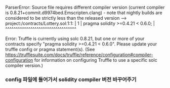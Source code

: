 ParserError: Source file requires different compiler version (current compiler is 0.8.21+commit.d9974bed.Emscripten.clang) - note that nightly builds are considered to be strictly less than the released version
 --> project:/contracts/Lottery.sol:1:1:
  |
1 | pragma solidity  >=0.4.21 < 0.6.0;
  | ^^^^^^^^^^^^^^^^^^^^^^^^^^^^^^^^^^


Error: Truffle is currently using solc 0.8.21, but one or more of your contracts specify "pragma solidity  >=0.4.21 < 0.6.0".
Please update your truffle config or pragma statement(s).
(See https://trufflesuite.com/docs/truffle/reference/configuration#compiler-configuration for information on
configuring Truffle to use a specific solc compiler version.)

### config 파일에 들어가서 solidity compiler 버전 바꾸어주기 

